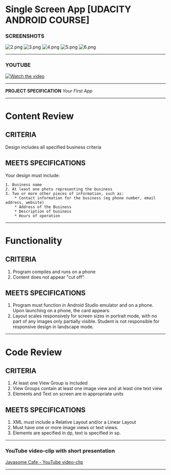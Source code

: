 Single Screen App [UDACITY ANDROID COURSE]
==========================================

### SCREENSHOTS

![2.png](https://bitbucket.org/repo/6xK9go/images/2126141926-2.png) ![3.png](https://bitbucket.org/repo/6xK9go/images/592212594-3.png) ![4.png](https://bitbucket.org/repo/6xK9go/images/90810010-4.png)
![5.png](https://bitbucket.org/repo/6xK9go/images/3058379691-5.png)
![6.png](https://bitbucket.org/repo/6xK9go/images/2278528198-6.png)

----

### YOUTUBE

[![Watch the video](http://i.imgur.com/hNlwD27.png)](https://www.youtube.com/watch?v=PNce2Okm6Xk)

----



**PROJECT SPECIFICATION**
*Your First App*

----

# Content Review #

## CRITERIA ##
Design includes all specified business criteria

## MEETS SPECIFICATIONS ##
Your design must include:

    1. Business name
    2. At least one photo representing the business
    3. Two or more other pieces of information, such as:
        * Contact information for the business (eg phone number, email address, website)
        * Address of the Business
        * Description of business
        * Hours of operation

----

# Functionality #

## CRITERIA ##
1. Program compiles and runs on a phone
2. Content does not appear "cut off"

## MEETS SPECIFICATIONS ##
1. Program must function in Android Studio emulator and on a phone. Upon launching on a phone, the card appears.
2. Layout scales responsively for screen sizes in portrait mode, with no part of any images only partially visible. Student is not responsible for responsive design in landscape mode.

----

# Code Review #

## CRITERIA ##
1. At least one View Group is included
2. View Groups contain at least one image view and at least one text view
3. Elements and Text on screen are in appropriate units

## MEETS SPECIFICATIONS ##
1. XML must include a Relative Layout and/or a Linear Layout
2. Must have one or more image views or text views.
3. Elements are specified in dp, text is specified in sp.

----

### YouTube video-clip with short presentation ###
[Javasome Cafe - YouTube video-clip](https://www.youtube.com/watch?v=0VAui2cOu8o)

----


